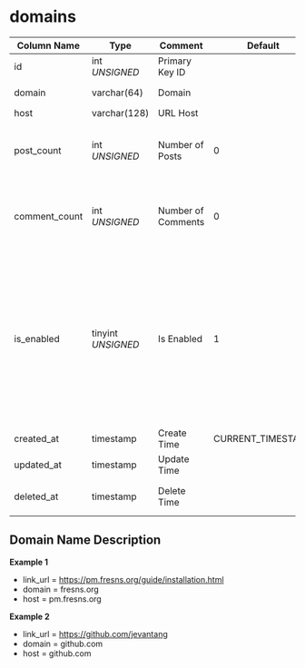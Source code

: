 # domains

| Column Name | Type | Comment | Default | Null | Remark |
| --- | --- | --- | --- | --- | --- |
| id | int *UNSIGNED* | Primary Key ID | | NO | Auto Increment |
| domain | varchar(64) | Domain |  | NO | Top-level Domain |
| host | varchar(128) | URL Host |  | NO | **Unique** |
| post_count | int *UNSIGNED* | Number of Posts | 0 | NO | Number of posts containing this domain |
| comment_count | int *UNSIGNED* | Number of Comments | 0 | NO | Number of comments containing this domain |
| is_enabled | tinyint *UNSIGNED* | Is Enabled | 1 | NO | 0.Disabled / 1.Enabled<br>Disabled means the domain URL cannot be parsed into a hyperlink and is displayed as plain text only |
| created_at | timestamp | Create Time | CURRENT_TIMESTAMP | NO |  |
| updated_at | timestamp | Update Time |  | YES |  |
| deleted_at | timestamp | Delete Time |  | YES | Empty means not deleted |

## Domain Name Description

**Example 1**
- link_url = https://pm.fresns.org/guide/installation.html
- domain = fresns.org
- host = pm.fresns.org

**Example 2**
- link_url = https://github.com/jevantang
- domain = github.com
- host = github.com
